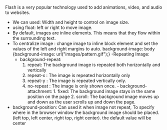 Flash is a very popular technology used to add animations, video, and audio to websites.
- We can used: Width and height to control on image size.
- using float: left or right to move image.
- By default, images are inline elements. This means that they flow within the surrounding text.
- To centralize image : change image to inline block element and set the values of the left and right margins to auto.
background-image: body {background-image: url("images/pattern.gif");}
-Repeating Image:
     - background-repeat: 
        1. repeat: The background image is repeated both horizontally and vertically
       2. repeat-x : The image is repeated horizontally only
        3. repeat-y : The image is repeated vertically only.
        4. no-repeat : The image is only shown once.
      - background-attachment: 
      1. fixed: The background image stays in the same position on the page
      2. scroll: The background image moves up and down as the user scrolls up and down the page.
- background-position: Can used it when image not repeat, To specify where in the browser window the background image should be placed. (left top, left center, right top, right center). the default value will be center
